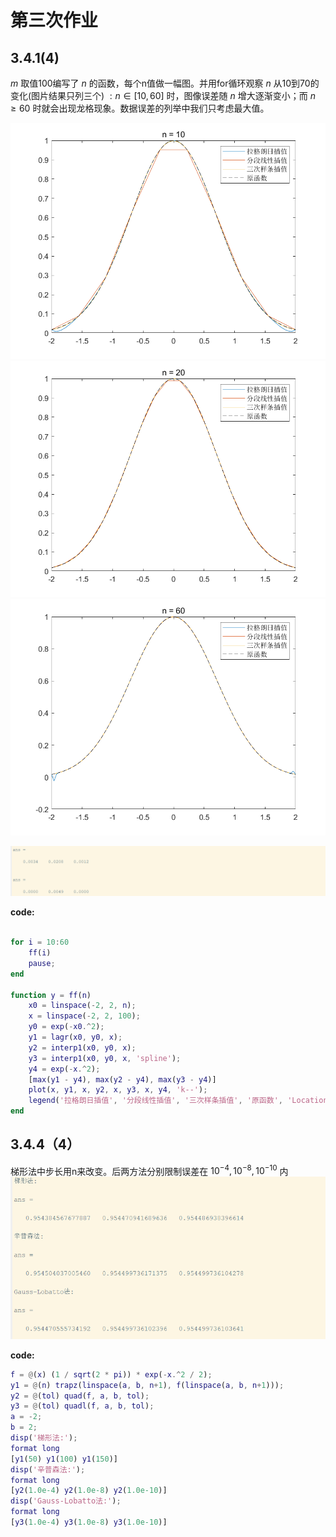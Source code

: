 <link rel="stylesheet" type="text/css" href="http://zlyd.iccnconn.com/markdowncss/stylelib/typora-purple-theme-1.5.7/purple.css">

# 第三次作业


## 3.4.1(4)
$m$  取值100编写了 $n$  的函数，每个n值做一幅图。并用for循环观察 $n$ 从10到70的变化(图片结果只列三个) $:n\in [10,60]$ 时，图像误差随 $n$ 增大逐渐变小；而 $n\ge 60$ 时就会出现龙格现象。数据误差的列举中我们只考虑最大值。 
<!-- <img src="3_4_1_1.png" alt="替代文本" width="50%" height="30%">
<img src="3_4_1_2.png" alt="替代文本" width="50%" height="50%">
<img src="3_4_1_3.png" alt="替代文本" width="50%" height="50%"> -->
![alt text](3_4_1_1.png)
![alt text](3_4_1_2.png)
![alt text](3_4_1_3.png)

![alt text](image-1.png)

**code:**
```matlab

for i = 10:60
    ff(i)
    pause;
end

function y = ff(n)
    x0 = linspace(-2, 2, n);
    x = linspace(-2, 2, 100);
    y0 = exp(-x0.^2);
    y1 = lagr(x0, y0, x);
    y2 = interp1(x0, y0, x);
    y3 = interp1(x0, y0, x, 'spline');
    y4 = exp(-x.^2);
    [max(y1 - y4), max(y2 - y4), max(y3 - y4)]
    plot(x, y1, x, y2, x, y3, x, y4, 'k--');
    legend('拉格朗日插值', '分段线性插值', '三次样条插值', '原函数', 'Location', 'best');
end

```




## 3.4.4（4）
梯形法中步长用n来改变。后两方法分别限制误差在 $10^{-4},10^{-8},10^{-10}$ 内
![alt text](image-2.png)

**code:**
```matlab
f = @(x) (1 / sqrt(2 * pi)) * exp(-x.^2 / 2);
y1 = @(n) trapz(linspace(a, b, n+1), f(linspace(a, b, n+1)));
y2 = @(tol) quad(f, a, b, tol);
y3 = @(tol) quadl(f, a, b, tol);
a = -2;
b = 2;
disp('梯形法:');
format long
[y1(50) y1(100) y1(150)]
disp('辛普森法:');
format long
[y2(1.0e-4) y2(1.0e-8) y2(1.0e-10)]
disp('Gauss-Lobatto法:');
format long
[y3(1.0e-4) y3(1.0e-8) y3(1.0e-10)]

```

